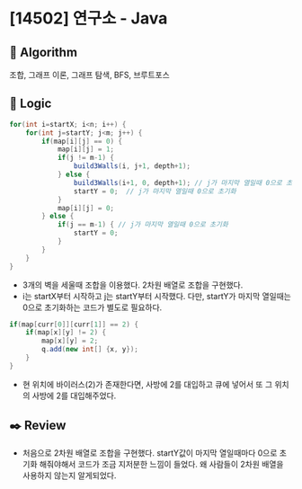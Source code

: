 # [14502] 연구소 - Java

## :pushpin: **Algorithm**

조합, 그래프 이론, 그래프 탐색, BFS, 브루트포스

## :round_pushpin: **Logic**

```java
for(int i=startX; i<n; i++) {
    for(int j=startY; j<m; j++) {
        if(map[i][j] == 0) {
            map[i][j] = 1;
            if(j != m-1) {
                build3Walls(i, j+1, depth+1);
            } else {
                build3Walls(i+1, 0, depth+1); // j가 마지막 열일때 0으로 초기화
                startY = 0;  // j가 마지막 열일때 0으로 초기화
            }
            map[i][j] = 0;
        } else {
            if(j == m-1) { // j가 마지막 열일때 0으로 초기화
                startY = 0;
            }
        }
    }
}
```
- 3개의 벽을 세울때 조합을 이용했다. 2차원 배열로 조합을 구현했다. 
- i는 startX부터 시작하고 j는 startY부터 시작했다. 다만, startY가 마지막 열일때는 0으로 초기화하는 코드가 별도로 필요하다.

```java
if(map[curr[0]][curr[1]] == 2) {
    if(map[x][y] != 2) {
        map[x][y] = 2;
        q.add(new int[] {x, y});
    }
}
```

- 현 위치에 바이러스(2)가 존재한다면, 사방에 2를 대입하고 큐에 넣어서 또 그 위치의 사방에 2를 대입해주었다.

## :black_nib: **Review**
- 처음으로 2차원 배열로 조합을 구현했다. startY값이 마지막 열일때마다 0으로 초기화 해줘야해서 코드가 조금 지저분한 느낌이 들었다. 왜 사람들이 2차원 배열을 사용하지 않는지 알게되었다.